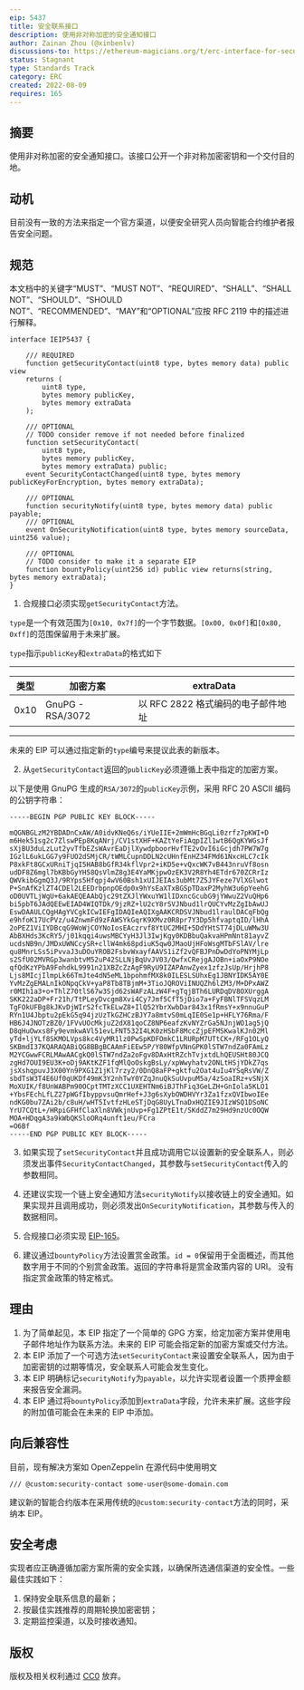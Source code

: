 ```yaml
---
eip: 5437
title: 安全联系接口
description: 使用非对称加密的安全通知接口
author: Zainan Zhou (@xinbenlv)
discussions-to: https://ethereum-magicians.org/t/erc-interface-for-security-contract/10303
status: Stagnant
type: Standards Track
category: ERC
created: 2022-08-09
requires: 165
---
```


## 摘要
使用非对称加密的安全通知接口。该接口公开一个非对称加密密钥和一个交付目的地。

## 动机
目前没有一致的方法来指定一个官方渠道，以便安全研究人员向智能合约维护者报告安全问题。

## 规范
本文档中的关键字“MUST”、“MUST NOT”、“REQUIRED”、“SHALL”、“SHALL NOT”、“SHOULD”、“SHOULD NOT”、“RECOMMENDED”、“MAY”和“OPTIONAL”应按 RFC 2119 中的描述进行解释。

```solidity
interface IEIP5437 {

    /// REQUIRED
    function getSecurityContact(uint8 type, bytes memory data) public view
    returns (
        uint8 type,
        bytes memory publicKey,
        bytes memory extraData
    );

    /// OPTIONAL
    // TODO consider remove if not needed before finalized
    function setSecurityContact(
        uint8 type,
        bytes memory publicKey,
        bytes memory extraData) public;
    event SecurityContactChanged(uint8 type, bytes memory publicKeyForEncryption, bytes memory extraData);

    /// OPTIONAL
    function securityNotify(uint8 type, bytes memory data) public payable;
    /// OPTIONAL
    event OnSecurityNotification(uint8 type, bytes memory sourceData, uint256 value);

    /// OPTIONAL
    // TODO consider to make it a separate EIP
    function bountyPolicy(uint256 id) public view returns(string, bytes memory extraData);
}
```

1. 合规接口必须实现`getSecurityContact`方法。

`type`是一个有效范围为`[0x10, 0x7f]`的一个字节数据。`[0x00, 0x0f]`和`[0x80, 0xff]`的范围保留用于未来扩展。

`type`指示`publicKey`和`extraData`的格式如下

------------------------------------------------------------------------------------------------
| 类型 | 加密方案                           | extraData                                       |
-------|-------------------------------------|--------------------------------------------------
| 0x10 | GnuPG - RSA/3072                    | 以 RFC 2822 格式编码的电子邮件地址              |
------------------------------------------------------------------------------------------------

未来的 EIP 可以通过指定新的`type`编号来提议此表的新版本。

2. 从`getSecurityContact`返回的`publicKey`必须遵循上表中指定的加密方案。

以下是使用 GnuPG 生成的`RSA/3072`的`publicKey`示例，采用 RFC 20 ASCII 编码的公钥字符串：

```text
-----BEGIN PGP PUBLIC KEY BLOCK-----

mQGNBGLzM2YBDADnCxAW/A0idvKNeQ6s/iYUeIIE+2mWmHcBGqLi0zrfz7pKWI+D
m6Hek51sg2c7ZlswPEp8KqANrj/CV1stXHF+KAZtYeFiAqpIZl1wtB6QgKYWGsJf
sXjBU3duLzLut2yvTfbEZsWAvrEaDjlXywdpboorHvfTE2vOvI6iGcjdh7PW7W7g
IGzlL6ukLGG7y9FUO2dSMjCR/tWMLCupnDDLN2cUHnfEnHZ34FMd61NxcHLC7cIk
P8xkFt8GCxURniTjqI5HAB8bGfR34kflVpr2+iKD5e+vQxcWK7vB443nruVf8osn
udDF8Z6mgl7bKBbGyYH58QsVlmZ8g3E4YaMKjpwOzEK3V2R8Yh4ETdr670ZCRrIz
QWVkibGgmQ3J/9RYps5Hfqpj4wV60Bsh1xUIJEIAs3ubMt7Z5JYFeze7VlXGlwot
P+SnAfKzlZT4CDEl2LEEDrbpnpOEdp0x9hYsEaXTxBGSpTDaxP2MyhW3u6pYeehG
oD0UVTLjWgU+6akAEQEAAbQjc29tZXJlYWxuYW1lIDxncGcubG9jYWwuZ2VuQHp6
bi5pbT6JAdQEEwEIAD4WIQTDk/9jzRZ+lU2cY8rSVJNbud1lrQUCYvMzZgIbAwUJ
EswDAAULCQgHAgYVCgkICwIEFgIDAQIeAQIXgAAKCRDSVJNbud1lraulDACqFbQg
e9hfoK17UcPVz/u4ZnwmFd9zFAWSYkGqrK9XMvz0R8pr7Y3Dp5hfvaptqID/lHhA
2oPEZ1ViIYDBcqG9WoWjCOYNoIosEAczrvf8YtUC2MHI+5DdYHtST74jDLuWMw3U
AbBXHds3KcRY5/j01kqqi4uwsMBCYyH3Jl3IwjKgy0KDBbuQakvaHPmNnt81ayvZ
ucdsNB9n/JMDxUWNCcySR+cllW4mk68pdiuK5qw0JMaoUjHFoWsgMTbFSlAV/lre
qu8MnrLSs5iPvvaJ3uDOuYROB2FsbvWxayfAAVS1iZf2vQFBJPnDwDdYoPNYMjLp
s2SfU02MVRGp3wanbtvM52uP42SLLNjBqUvJV03/QwfxCRejgAJOBn+iaOxP9NOe
qfQdKzYPbA9FohdkL9991n21XBZcZzAgF9RyU9IZAPAnwZyex1zfzJsUp/HrjhP8
Ljs8MIcjIlmpLk66TmJte4dN5eML1bpohmfMX8k0ILESLSUhxEg1JBNYIDK5AY0E
YvMzZgEMALnIkONpqCkV+yaP8Tb8TBjmM+3TioJQROViINUQZh6lZM3/M+DPxAWZ
r0MIh1a3+o+ThlZ70tlS67w3Sjd62sWAFzALzW4F+gTqjBTh6LURDqDV8OXUrggA
SKK222aDP+Fr21h/TtPLeyDvcgm8Xvi4Cy7Jmf5CfT5jDio7a+FyFBNlTFSVqzLM
TgFOkUFBg8kJKvDjWIrS2fcTkELwZ8+IlQ52YbrXwbDar843x1fRmsY+x9nnuGuP
RYn1U4Jbptu2pEkG5q94jzUzTkGZHCzBJY7a8mtvS0mLqIE0Se1p+HFLY76Rma/F
HB6J4JNOTzBZ0/1FVvUOcMkjuZ2dX81qoCZ8NP6eafzKvNYZrGa5NJnjWO1ag5jQ
D8qHuOwxs8Fy9evmkwAVl51evLFNT532I4LK0zHSbF8MccZjpEFMSKwalKJn02Ml
yTd+ljYLf8SKMOLVps8kc4VyMR1lz0PwSpKDFOmkC1LRURpM7UTtCK+/RFg1OLyQ
SKBmdI37KQARAQABiQG8BBgBCAAmFiEEw5P/Y80WfpVNnGPK0lSTW7ndZa0FAmLz
M2YCGwwFCRLMAwAACgkQ0lSTW7ndZa2oFgv8DAxHtRZchTvjxtdLhQEUSHt80JCQ
zgHd7OUI9EU3K+oDj9AKtKZF1fqMlQoOskgBsLy/xpWwyhatv2ONLtHSjYDkZ7qs
jsXshqpuvJ3X00Yn9PXG1Z1jKl7rzy2/0DnQ8aFP+gktfu2Oat4uIu4YSqRsVW/Z
sbdTsW3T4E6Uf0qUKDf49mK3Y2nhTwY0YZqJnuQkSuUvpuM5a/4zSoaIRz+vSNjX
MoXUIK/f8UnWABPm90OCptTMTzXCC1UXEHTNm6iBJThFiq3GeLZH+GnIola5KLO1
+YbsFEchLfLZ27pWGfIbyppvsuQmrHef+J3g6sXybOWDHVYr3Za1fzxQVIbwoIEe
ndKG0bu7ZAi2b/c8uH/wHT5IvtfzHLeSTjDqG8UyLTnaDxHQZIE9JIzWSQ1DSoNC
YrU7CQtL+/HRpiGFHfClaXln8VWkjnUvp+Fg1ZPtE1t/SKddZ7m29Hd9nzUc0OQW
MOA+HDqgA3a9kWbQKSloORq4unft1eu/FCra
=O6Bf
-----END PGP PUBLIC KEY BLOCK-----
```

3. 如果实现了`setSecurityContact`并且成功调用它以设置新的安全联系人，则必须发出事件`SecurityContactChanged`，其参数与`setSecurityContact`传入的参数相同。

4. 还建议实现一个链上安全通知方法`securityNotify`以接收链上的安全通知。如果实现并且调用成功，则必须发出`OnSecurityNotification`，其参数与传入的数据相同。

5. 合规接口必须实现 [EIP-165](./eip-165.md)。
<!-- TODO: add EIP-165 interfaces. -->
<!-- TODO also consider requiring/recommending implementing EIP-5629 ERC-interface detection. -->

6. 建议通过`bountyPolicy`方法设置赏金政策。`id = 0`保留用于全面概述，而其他数字用于不同的个别赏金政策。返回的字符串将是赏金政策内容的 URI。
没有指定赏金政策的特定格式。

## 理由
1. 为了简单起见，本 EIP 指定了一个简单的 GPG 方案，给定加密方案并使用电子邮件地址作为联系方法。未来的 EIP 可能会指定新的加密方案或交付方法。
2. 本 EIP 添加了一个可选方法`setSecurityContact`来设置安全联系人，因为由于加密密钥的过期等情况，安全联系人可能会发生变化。
3. 本 EIP 明确标记`securityNotify`为`payable`，以允许实现者设置一个质押金额来报告安全漏洞。
4. 本 EIP 通过将`bountyPolicy`添加到`extraData`字段，允许未来扩展。这些字段的附加值可能会在未来的 EIP 中添加。

## 向后兼容性
目前，现有解决方案如 OpenZeppelin 在源代码中使用明文

```solidity
/// @custom:security-contact some-user@some-domain.com
```

建议新的智能合约版本在采用传统的`@custom:security-contact`方法的同时，采纳本 EIP。

## 安全考虑

实现者应正确遵循加密方案所需的安全实践，以确保所选通信渠道的安全性。一些最佳实践如下：

1. 保持安全联系信息的最新；
2. 按最佳实践推荐的周期轮换加密密钥；
3. 定期监控渠道，以及时接收通知。

## 版权
版权及相关权利通过 [CC0](../LICENSE.md) 放弃。